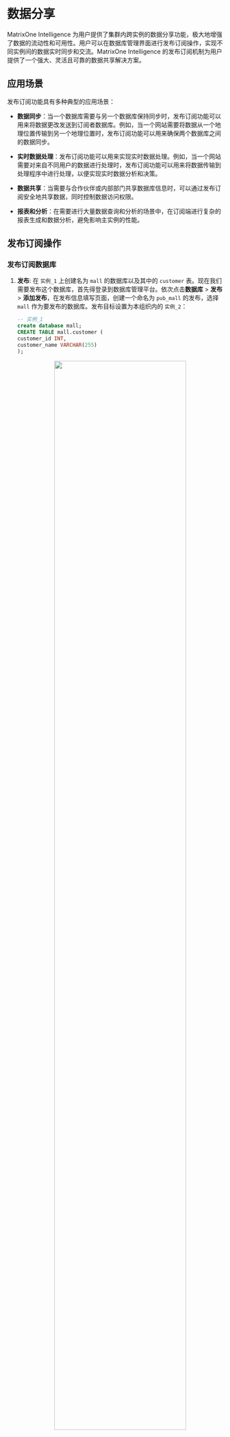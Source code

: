 # 数据分享

MatrixOne Intelligence 为用户提供了集群内跨实例的数据分享功能，极大地增强了数据的流动性和可用性。用户可以在数据库管理界面进行发布订阅操作，实现不同实例间的数据实时同步和交流。MatrixOne Intelligence 的发布订阅机制为用户提供了一个强大、灵活且可靠的数据共享解决方案。

## 应用场景

发布订阅功能具有多种典型的应用场景：

- **数据同步**：当一个数据库需要与另一个数据库保持同步时，发布订阅功能可以用来将数据更改发送到订阅者数据库。例如，当一个网站需要将数据从一个地理位置传输到另一个地理位置时，发布订阅功能可以用来确保两个数据库之间的数据同步。

- **实时数据处理**：发布订阅功能可以用来实现实时数据处理。例如，当一个网站需要对来自不同用户的数据进行处理时，发布订阅功能可以用来将数据传输到处理程序中进行处理，以便实现实时数据分析和决策。

- **数据共享**：当需要与合作伙伴或内部部门共享数据库信息时，可以通过发布订阅安全地共享数据，同时控制数据访问权限。

- **报表和分析**：在需要进行大量数据查询和分析的场景中，在订阅端进行复杂的报表生成和数据分析，避免影响主实例的性能。

## 发布订阅操作

### 发布订阅数据库

1. **发布**: 在 `实例_1` 上创建名为 `mall` 的数据库以及其中的 `customer` 表。现在我们需要发布这个数据库，首先得登录到数据库管理平台。依次点击**数据库** > **发布** > **添加发布**，在发布信息填写页面，创建一个命名为 `pub_mall` 的发布，选择 `mall` 作为要发布的数据库。发布目标设置为本组织内的 `实例_2`：

    ```sql
    -- 实例_1
    create database mall;
    CREATE TABLE mall.customer (
    customer_id INT,
    customer_name VARCHAR(255)
    );
    ```

    <div align="center">
    <img src=https://community-shared-data-1308875761.cos.ap-beijing.myqcloud.com/artwork/mocdocs/data-sharing/pub-01.png width=80% heigth=80%/>
    </div>

    - **发布名**：发布名，唯一值，长度不大于 64 字符。
    - **发布数据库**：发布对应的数据库名，不支持发布订阅库和系统数据库。
    - **发布权限**：发布库为只读。
    - **发布目标**：发布目标仅限于同一集群内的实例。您至少需要指定一个发布目标，而且可以添加任意数量的目标。通过下拉菜单，可以选择本组织内的实例，或者手动输入其他组织的实例 ID。请注意，不允许将实例设置为发布给它自己。
    - **备注**：对于该发布的备注

    发布创建成功后，您将能够查看发布的详细信息，并可以对其进行编辑或删除。

    <div align="center">
    <img src=https://community-shared-data-1308875761.cos.ap-beijing.myqcloud.com/artwork/mocdocs/data-sharing/pub-04.png width=100% heigth=100%/>
    </div>

2. **订阅**: `实例_2` 登录到数据库管理平台，依次点击**数据库** > **订阅** > **+**，输入订阅名 sub_mall (订阅自 `实例_1` 的 pub_mall)

    <div align="center">
    <img src=https://community-shared-data-1308875761.cos.ap-beijing.myqcloud.com/artwork/mocdocs/data-sharing/pub-02.png width=90% heigth=90%/>
    </div>

    订阅成功后，您将能够查看发布的详细信息，并可以对其进行编辑或删除。

    <div align="center">
    <img src=https://community-shared-data-1308875761.cos.ap-beijing.myqcloud.com/artwork/mocdocs/data-sharing/pub-10.png width=90% heigth=90%/>
    </div>

    查看订阅库，可以发现 `实例_1` 数据库 mall 中的所有数据现在皆可被读取：

    <div align="center">
    <img src=https://community-shared-data-1308875761.cos.ap-beijing.myqcloud.com/artwork/mocdocs/data-sharing/pub-09.png width=90% heigth=90%/>
    </div>

### 修改发布内容

1. **修改发布**: `实例_1` 创建数据库 mall2 和表 mall2.customer2，修改发布内容：

    ```sql
    -- 实例_1
    create database mall2;
    CREATE TABLE mall2.customer2 (
    customer_id INT,
    customer_name VARCHAR(255)
    );
    ```

    <div align="center">
    <img src=https://community-shared-data-1308875761.cos.ap-beijing.myqcloud.com/artwork/mocdocs/data-sharing/pub-05.png width=60% heigth=60%/>
    </div>

2. **查看订阅**: `实例_2` 查看订阅，能看到发布数据库修改后的内容：

    <div align="center">
    <img src=https://community-shared-data-1308875761.cos.ap-beijing.myqcloud.com/artwork/mocdocs/data-sharing/pub-06.png width=100% heigth=100%/>
    </div>

### 删除发布对象

发布者可删除已发布的发布对象，订阅者随即无法连接相关的订阅对象，但是可以删除该订阅。

<div align="center">
<img src=https://community-shared-data-1308875761.cos.ap-beijing.myqcloud.com/artwork/mocdocs/data-sharing/pub-07.png width=90% heigth=90%/>
</div>

### 自动订阅同名发布

发布者删除发布，再创建同名发布，之前的订阅者无需额外操作，即可连接至最新订阅对象。

<div align="center">
<img src=https://community-shared-data-1308875761.cos.ap-beijing.myqcloud.com/artwork/mocdocs/data-sharing/pub-08.png width=90% heigth=90%/>
</div>

!!! note
    如果需要使用 SQL 语句进行发布订阅，请参考章节 [CREATE PUBLICATION](../Reference/SQL-Reference/Data-Definition-Language/create-publication.md) 和 [CREATE...FROM...PUBLICATION...](../Reference/SQL-Reference/Data-Definition-Language/create-subscription.md)。

## 限制

- 只有 ACCOUNTADMIN 或 MOADMIN 角色可以创建发布与订阅。
- 订阅端由 ACCOUNTADMIN 或 MOADMIN 角色操作访问订阅数据权限。
- 目前只支持数据库级别的发布订阅
- 一次只能发布一个数据库。
- 目前只开放了订阅库读权限。
- 删除租户前需要删除其所有发布。
- 发布端不能删除已经发布的数据库。
- 若发布端删除了发布，但订阅库中的对应对象仍存在，此时订阅端无法访问订阅对象，但可删除对应订阅。
- 发布名和订阅名需要由数字 0-9，英文字母大小写、_、$组成，长度不能超过 64 个字符。
